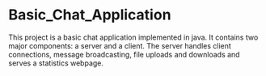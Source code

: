# Basic_Chat_Application
This project is a basic chat application implemented in java. It contains two major components: a server and a client. The server handles client connections, message broadcasting, file uploads and downloads and serves a statistics webpage.
